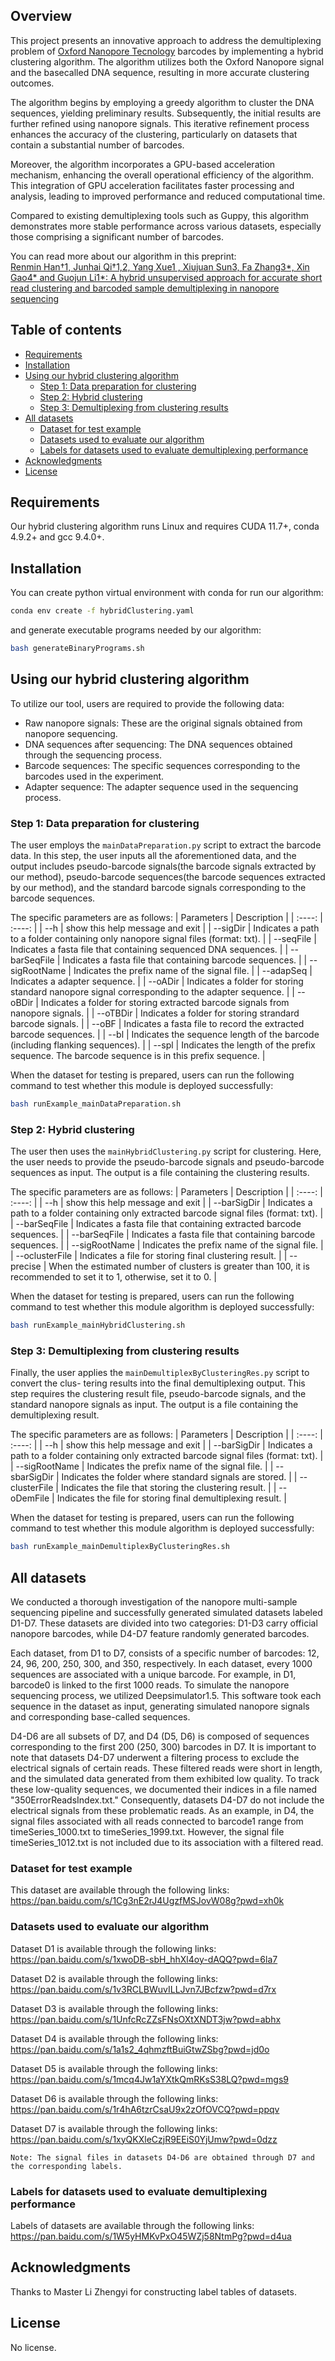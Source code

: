## Overview
This project presents an innovative approach to address the demultiplexing problem of [Oxford Nanopore Tecnology](https://nanoporetech.com/) barcodes by implementing a hybrid clustering algorithm. The algorithm utilizes both the Oxford Nanopore signal and the basecalled DNA sequence, resulting in more accurate clustering outcomes.

The algorithm begins by employing a greedy algorithm to cluster the DNA sequences, yielding preliminary results. Subsequently, the initial results are further refined using nanopore signals. This iterative refinement process enhances the accuracy of the clustering, particularly on datasets that contain a substantial number of barcodes.

Moreover, the algorithm incorporates a GPU-based acceleration mechanism, enhancing the overall operational efficiency of the algorithm. This integration of GPU acceleration facilitates faster processing and analysis, leading to improved performance and reduced computational time.

Compared to existing demultiplexing tools such as Guppy, this algorithm demonstrates more stable performance across various datasets, especially those comprising a significant number of barcodes.

You can read more about our algorithm in this preprint:<br>[Renmin Han†1, Junhai Qi†1,2, Yang Xue1
, Xiujuan Sun3, Fa Zhang3*, Xin Gao4* and Guojun Li1*:
 A hybrid unsupervised approach for accurate short read clustering and barcoded sample demultiplexing in nanopore sequencing](https://www.biorxiv.org/content/10.1101/2022.04.13.488186v1.full.pdf)


## Table of contents

  * [Requirements](#requirements)
  * [Installation](#installation)
  * [Using our hybrid clustering algorithm](#using-our-hybrid-clustering-algorithm)
     * [Step 1: Data preparation for clustering](#step-1-Data-preparation-for-clustering)
     * [Step 2: Hybrid clustering](#step-2-Hybrid-clustering)
     * [Step 3: Demultiplexing from clustering results](#step-3-Demultiplexing-from-clustering-results)
  * [All datasets](#All-datasets)
      * [Dataset for test example](#Dataset-for-testexample)
      * [Datasets used to evaluate our algorithm](#Datasets-used-to-evaluate-our-algorithm)
      * [Labels for datasets used to evaluate demultiplexing performance](#Labels-for-datasets-used-to-evaluate-demultiplexing-performance)
  * [Acknowledgments](#acknowledgments)
  * [License](#license)


## Requirements
Our hybrid clustering algorithm runs Linux and requires CUDA 11.7+, conda 4.9.2+ and gcc 9.4.0+.


## Installation

You can create python virtual environment with conda for run our algorithm:
```bash
conda env create -f hybridClustering.yaml
```

and generate executable programs needed by our algorithm:
```bash
bash generateBinaryPrograms.sh
```


## Using our hybrid clustering algorithm
To utilize our tool, users are required to provide the following data:
   * Raw nanopore signals: These are the original     signals obtained from nanopore sequencing.
   * DNA sequences after sequencing: The DNA sequences obtained through the sequencing process.
   * Barcode sequences: The specific sequences corresponding to the barcodes used in the experiment.
   * Adapter sequence: The adapter sequence used in the sequencing process.

### Step 1: Data preparation for clustering

The user employs the `mainDataPreparation.py` script to extract the barcode data. In this step,
the user inputs all the aforementioned data, and the output includes pseudo-barcode signals(the barcode signals
extracted by our method), pseudo-barcode sequences(the barcode sequences extracted by our method), and the
standard barcode signals corresponding to the barcode sequences.

The specific parameters are as follows:
   | Parameters   | Description |
   |  :----:  | :----:  |
   | --h  | show this help message and exit |
   | --sigDir  | Indicates a path to a folder containing only nanopore signal files (format: txt). |
   | --seqFile  | Indicates a fasta file that containing sequenced DNA sequences. |
   | --barSeqFile  | Indicates a fasta file that containing barcode sequences. |
   | --sigRootName  | Indicates the prefix name of the signal file. |
   | --adapSeq  | Indicates a adapter sequence. |
   | --oADir  | Indicates a folder for storing standard nanopore signal corresponding to the adapter sequence. |
   | --oBDir  | Indicates a folder for storing extracted barcode signals from nanopore signals. |
   | --oTBDir  | Indicates a folder for storing strandard barcode signals. |
   | --oBF   | Indicates a fasta file to record the extracted barcode sequences. |
   | --bl  | Indicates the sequence length of the barcode (including flanking sequences). |
   | --spl  | Indicates the length of the prefix sequence. The barcode sequence is in this prefix sequence. |


When the dataset for testing is prepared, users can run the following command to test whether this module is deployed successfully:
```bash
bash runExample_mainDataPreparation.sh
```

### Step 2: Hybrid clustering

The user then uses the `mainHybridClustering.py` script for clustering. Here, the user needs to
provide the pseudo-barcode signals and pseudo-barcode sequences as input. The output is a file containing the
clustering results.

The specific parameters are as follows:
   | Parameters   | Description |
   |  :----:  | :----:  |
   | --h  | show this help message and exit |
   | --barSigDir  | Indicates a path to a folder containing only extracted barcode signal files (format: txt). |
   | --barSeqFile  | Indicates a fasta file that containing extracted barcode sequences. |
   | --barSeqFile  | Indicates a fasta file that containing barcode sequences. |
   | --sigRootName  | Indicates the prefix name of the signal file. |
   | --oclusterFile  | Indicates a file for storing final clustering result. |
   | --precise  | When the estimated number of clusters is greater than 100, it is recommended to set it to 1, otherwise, set it to 0. |

When the dataset for testing is prepared, users can run the following command to test whether this module algorithm is deployed successfully:
```bash
bash runExample_mainHybridClustering.sh
```

### Step 3: Demultiplexing from clustering results

Finally, the user applies the `mainDemultiplexByClusteringRes.py` script to convert the clus-
tering results into the final demultiplexing output. This step requires the clustering result file, pseudo-barcode
signals, and the standard nanopore signals as input. The output is a file containing the demultiplexing result.

The specific parameters are as follows:
   | Parameters   | Description |
   |  :----:  | :----:  |
   | --h  | show this help message and exit |
   | --barSigDir  | Indicates a path to a folder containing only extracted barcode signal files (format: txt). |
   | --sigRootName  | Indicates the prefix name of the signal file. |
   | --sbarSigDir  | Indicates the folder where standard signals are stored. |
   | --clusterFile  | Indicates the file that storing the clustering result. |
   | --oDemFile  | Indicates the file for storing final demultiplexing result. |

When the dataset for testing is prepared, users can run the following command to test whether this module algorithm is deployed successfully:
```bash
bash runExample_mainDemultiplexByClusteringRes.sh
```


## All datasets
We conducted a thorough investigation of the nanopore multi-sample sequencing pipeline and successfully generated simulated datasets labeled D1-D7. These datasets are divided into two categories: D1-D3 carry official nanopore barcodes, while D4-D7 feature randomly generated barcodes.

Each dataset, from D1 to D7, consists of a specific number of barcodes: 12, 24, 96, 200, 250, 300, and 350, respectively. In each dataset, every 1000 sequences are associated with a unique barcode. For example, in D1, barcode0 is linked to the first 1000 reads. To simulate the nanopore sequencing process, we utilized Deepsimulator1.5. This software took each sequence in the dataset as input, generating simulated nanopore signals and corresponding base-called sequences.

D4-D6 are all subsets of D7, and D4 (D5, D6) is composed of sequences corresponding to the first 200 (250, 300) barcodes in D7. It is important to note that datasets D4-D7 underwent a filtering process to exclude the electrical signals of certain reads. These filtered reads were short in length, and the simulated data generated from them exhibited low quality. To track these low-quality sequences, we documented their indices in a file named "350ErrorReadsIndex.txt." Consequently, datasets D4-D7 do not include the electrical signals from these problematic reads. As an example, in D4, the signal files associated with all reads connected to barcode1 range from timeSeries_1000.txt to timeSeries_1999.txt. However, the signal file timeSeries_1012.txt is not included due to its association with a filtered read.

### Dataset for test example
This dataset are available through the following links: https://pan.baidu.com/s/1Cg3nE2rJ4UgzfMSJovW08g?pwd=xh0k 

### Datasets used to evaluate our algorithm
Dataset D1 is available through the following links:
https://pan.baidu.com/s/1xwoDB-sbH_hhXl4oy-dAQQ?pwd=6la7 

Dataset D2 is available through the following links:
https://pan.baidu.com/s/1v3RCLBWuvILLJvn7JBcfzw?pwd=d7rx 

Dataset D3 is available through the following links:
https://pan.baidu.com/s/1UnfcRcZZsFNsOXtXNDT3jw?pwd=abhx 

Dataset D4 is available through the following links:
https://pan.baidu.com/s/1a1s2_4qhmzftBuiGtwZSbg?pwd=jd0o 

Dataset D5 is available through the following links:
https://pan.baidu.com/s/1mcq4Jw1aYXtkQmRKsS38LQ?pwd=mgs9 

Dataset D6 is available through the following links:
https://pan.baidu.com/s/1r4hA6tzrCsaU9x2zOfOVCQ?pwd=ppqv 

Dataset D7 is available through the following links: https://pan.baidu.com/s/1xyQKXleCzjR9EEiS0YjUmw?pwd=0dzz 

`Note: The signal files in datasets D4-D6 are obtained through D7 and the corresponding labels. `
### Labels for datasets used to evaluate demultiplexing performance
Labels of datasets are available through the following links:
https://pan.baidu.com/s/1W5yHMKvPxO45WZj58NtmPg?pwd=d4ua 


## Acknowledgments
Thanks to Master Li Zhengyi for constructing label tables of datasets.

## License
No license.
